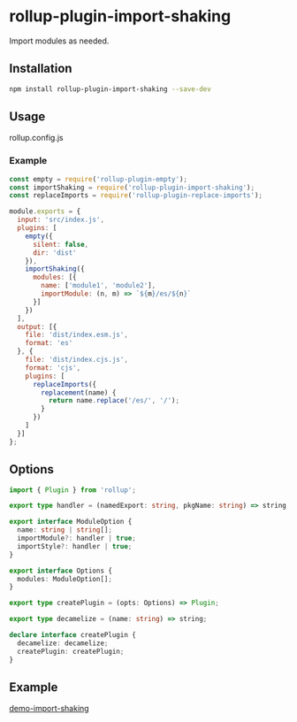 
# rollup-plugin-import-shaking

Import modules as needed.

## Installation

```bash
npm install rollup-plugin-import-shaking --save-dev
```

## Usage

rollup.config.js

### Example

```js
const empty = require('rollup-plugin-empty');
const importShaking = require('rollup-plugin-import-shaking');
const replaceImports = require('rollup-plugin-replace-imports');

module.exports = {
  input: 'src/index.js',
  plugins: [
    empty({
      silent: false,
      dir: 'dist'
    }),
    importShaking({
      modules: [{
        name: ['module1', 'module2'],
        importModule: (n, m) => `${m}/es/${n}`
      }]
    })
  ],
  output: [{
    file: 'dist/index.esm.js',
    format: 'es'
  }, {
    file: 'dist/index.cjs.js',
    format: 'cjs',
    plugins: [
      replaceImports({
        replacement(name) {
          return name.replace('/es/', '/');
        }
      })
    ]
  }]
};

```

## Options

```ts
import { Plugin } from 'rollup';

export type handler = (namedExport: string, pkgName: string) => string;

export interface ModuleOption {
  name: string | string[];
  importModule?: handler | true;
  importStyle?: handler | true;
}

export interface Options {
  modules: ModuleOption[];
}

export type createPlugin = (opts: Options) => Plugin;

export type decamelize = (name: string) => string;

declare interface createPlugin {
  decamelize: decamelize;
  createPlugin: createPlugin;
}
```

## Example

[demo-import-shaking](examples/demo-import-shaking)
